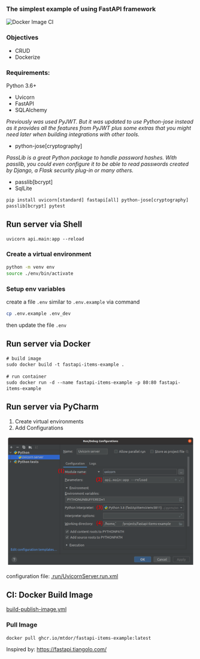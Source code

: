 ### The simplest example of using FastAPI framework

![Docker Image CI](https://github.com/mtdor/fastapi-items-example/actions/workflows/build-publish-image.yml/badge.svg)


### Objectives
* CRUD
* Dockerize

### Requirements:
Python 3.6+
* Uvicorn
* FastAPI
* SQLAlchemy

*Previously was used PyJWT. But it was updated to use Python-jose instead as it provides all the features from PyJWT plus some extras that you might need later when building integrations with other tools.*

* python-jose[cryptography]

*PassLib is a great Python package to handle password hashes.
With passlib, you could even configure it to be able to read passwords created by Django, a Flask security plug-in or many others.*
* passlib[bcrypt]
* SqlLite
```shell
pip install uvicorn[standard] fastapi[all] python-jose[cryptography] passlib[bcrypt] pytest
```


## Run server via Shell
```shell
uvicorn api.main:app --reload
```
### Create a virtual environment
```bash
python -m venv env
source ./env/bin/activate
```

### Setup env variables
create a file `.env` similar to `.env.example` via command
```bash
cp .env.example .env_dev
```
then update the file `.env`

## Run server via Docker
```shell
# build image
sudo docker build -t fastapi-items-example .

# run container
sudo docker run -d --name fastapi-items-example -p 80:80 fastapi-items-example
```

## Run server via PyCharm
1) Create virtual environments
2) Add Configurations

![plot](./doc/pycharm_settings.png)

configuration file: [.run/UvicornServer.run.xml](.run/UvicornServer.run.xml)

## CI: Docker Build Image
[build-publish-image.yml](./.github/workflows/build-publish-image.yml)

### Pull Image
```shell
docker pull ghcr.io/mtdor/fastapi-items-example:latest
```



Inspired by: https://fastapi.tiangolo.com/